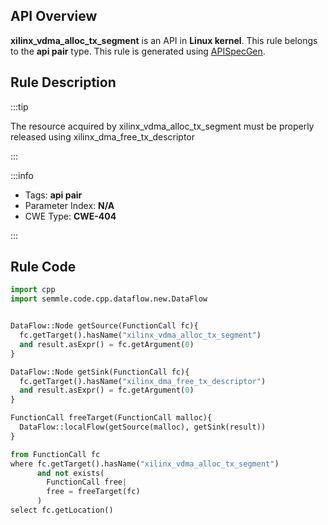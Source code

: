 ---
---


## API Overview
**xilinx_vdma_alloc_tx_segment** is an API in **Linux kernel**. This rule belongs to the **api pair** type. This rule is generated using [APISpecGen](../../tools/APISpecGen).
## Rule Description

:::tip

The resource acquired by xilinx_vdma_alloc_tx_segment must be properly released using xilinx_dma_free_tx_descriptor

:::

:::info

- Tags: **api pair**
- Parameter Index: **N/A**
- CWE Type: **CWE-404**

:::

## Rule Code
```python
import cpp
import semmle.code.cpp.dataflow.new.DataFlow


DataFlow::Node getSource(FunctionCall fc){
  fc.getTarget().hasName("xilinx_vdma_alloc_tx_segment")
  and result.asExpr() = fc.getArgument(0)
}

DataFlow::Node getSink(FunctionCall fc){
  fc.getTarget().hasName("xilinx_dma_free_tx_descriptor")
  and result.asExpr() = fc.getArgument(0)
}

FunctionCall freeTarget(FunctionCall malloc){
  DataFlow::localFlow(getSource(malloc), getSink(result))
}

from FunctionCall fc
where fc.getTarget().hasName("xilinx_vdma_alloc_tx_segment")
      and not exists(
        FunctionCall free| 
        free = freeTarget(fc)
      )
select fc.getLocation()

    
```